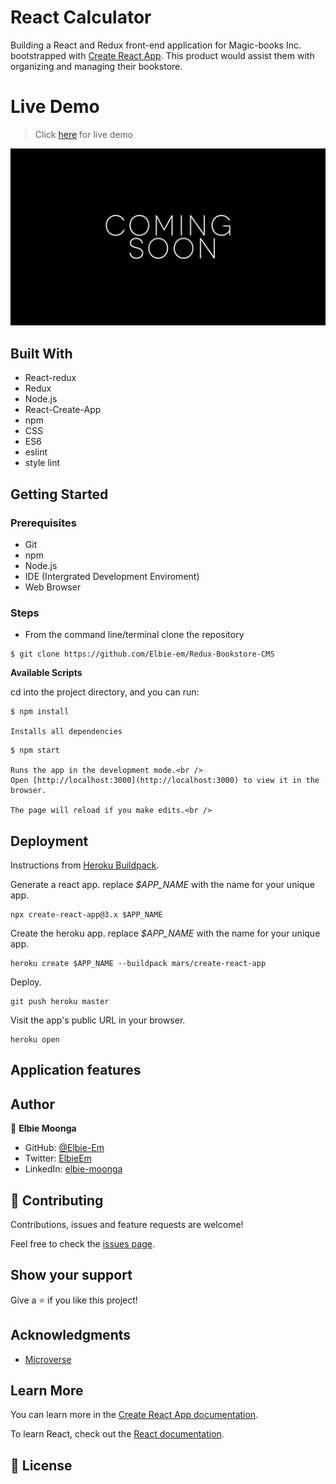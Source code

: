 # React Calculator
Building a React and Redux front-end application for Magic-books Inc. bootstrapped with [Create React App](https://github.com/facebook/create-react-app). This product would assist them with organizing and managing their bookstore.

# Live Demo

> Click [here](https://mbbookstore.herokuapp.com/) for live demo

![screenshot](public/coming-soon.jpg)

## Built With
- React-redux
- Redux
- Node.js
- React-Create-App
- npm
- CSS
- ES6
- eslint
- style lint

## Getting Started

### Prerequisites
  * Git
  * npm
  * Node.js
  * IDE (Intergrated Development Enviroment)
  * Web Browser

### Steps
- From the command line/terminal clone the repository

```
$ git clone https://github.com/Elbie-em/Redux-Bookstore-CMS
```

**Available Scripts**

cd into the project directory, and you can run:

```
$ npm install

Installs all dependencies
```

```
$ npm start

Runs the app in the development mode.<br />
Open [http://localhost:3000](http://localhost:3000) to view it in the browser.

The page will reload if you make edits.<br />
```

## Deployment

Instructions from [Heroku Buildpack](https://github.com/mars/create-react-app-buildpack).

Generate a react app.
replace *$APP_NAME* with the name for your unique app.

```
npx create-react-app@3.x $APP_NAME
```
Create the heroku app.
replace *$APP_NAME* with the name for your unique app.

```
heroku create $APP_NAME --buildpack mars/create-react-app
```

Deploy.

```
git push heroku master
```
Visit the app's public URL in your browser.

```
heroku open
```

## Application features
   
## Author

👤 **Elbie Moonga**

- GitHub: [@Elbie-Em](https://github.com/Elbie-em)
- Twitter: [ElbieEm](https://twitter.com/ElbieEm)
- LinkedIn: [elbie-moonga](https://www.linkedin.com/in/elbiemoonga/) 

## 🤝 Contributing

Contributions, issues and feature requests are welcome!

Feel free to check the [issues page]().

## Show your support

Give a ⭐️ if you like this project!

## Acknowledgments

- [Microverse](microverse.org)

## Learn More

You can learn more in the [Create React App documentation](https://facebook.github.io/create-react-app/docs/getting-started).

To learn React, check out the [React documentation](https://reactjs.org/).

## 📝 License
